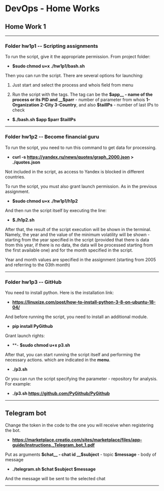 # DevOps - Home Works

## Home Work 1

---

### Folder hw1p1 -- Scripting assignments
To run the script, give it the appropriate permission. From project folder:
- **$sudo chmod u+x ./hw1p1/bash.sh**

Then you can run the script. 
There are several options for launching: 
1) Just start and select the process and whois field from menu 

2) Run the script with the tags. The tag can be the __$app__ - name of the process or its PID and __$parr__ - number of parameter from whois __1-Organization 2-City 3-Country__, and also __$tailIPs__ - number of last IPs to check
 - **$./bash.sh $app $parr $tailIPs**

----

 ### Folder hw1p2 -- Become financial guru

To run the script, you need to run this command to get data for processing.

- **curl -s https://yandex.ru/news/quotes/graph_2000.json > ./quotes.json**

Not included in the script, as access to Yandex is blocked in different countries.

To run the script, you must also grant launch permission. As in the previous assignment.

- **$sudo chmod u+x ./hw1p1/h1p2**

And then run the script itself by executing the line:

- **$./h1p2.sh**

After that, the result of the script execution will be shown in the terminal. Namely, the year and the value of the minimum volatility will be shown - starting from the year specified in the script (provided that there is data from this year, if there is no data, the data will be processed starting from the first available one) and for the month specified in the script.

Year and month values are specified in the assignment (starting from 2005 and referring to the 03th month)

----
 ### Folder hw1p3 -- GitHub

You need to install python. Here is the installation link:

- **https://linuxize.com/post/how-to-install-python-3-8-on-ubuntu-18-04/**

And before running the script, you need to install an additional module.

- **pip install PyGithub**

Grant launch rights:

- **- **$sudo chmod u+x p3.sh**

After that, you can start running the script itself and performing the necessary actions. which are indicated in the __menu__.

- **./p3.sh**


Or you can run the script specifying the parameter - repository for analysis. For example:
- **./p3.sh https://github.com/PyGithub/PyGithub**

----
## Telegram bot
Change the token in the code to the one you will receive when registering the bot.

- **https://marketplace.creatio.com/sites/marketplace/files/app-guide/Instructions._Telegram_bot_1.pdf**

Put as arguments __$chat__ - chat id __$subject__ - topic  __$message__ - body of message

- **./telegram.sh $chat $subject $message**

And the message will be sent to the selected chat

---